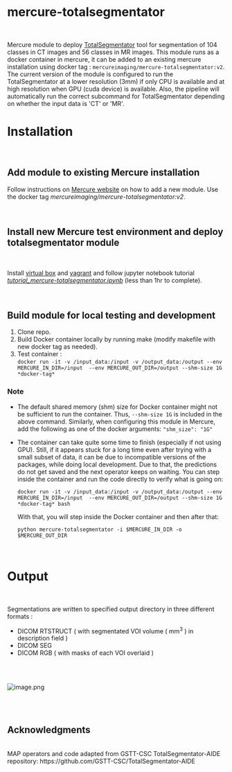 # **mercure-totalsegmentator**
<br>

Mercure module to deploy [TotalSegmentator](https://github.com/wasserth/TotalSegmentator) tool for segmentation of 104 classes in CT images and 56 classes in MR images. This module runs as a docker container in mercure, it can be added to an existing mercure installation using docker tag : 
`mercureimaging/mercure-totalsegmentator:v2`.
<br>
The current version of the module is configured to run the TotalSegmentator at a lower resolution (3mm) if only CPU is available and at high resolution when GPU (cuda device) is available.
Also, the pipeline will automatically run the correct subcommand for TotalSegmentator depending on whether the input data is 'CT' or 'MR'.
<br>

# Installation
<br>


## Add module to existing Mercure installation
Follow instructions on [Mercure website](https://mercure-imaging.org) on how to add a new module. Use the docker tag *mercureimaging/mercure-totalsegmentator:v2*.

<br>


## Install new Mercure test environment and deploy totalsegmentator module

<br>

Install [virtual box](https://www.virtualbox.org/) and [vagrant](https://www.vagrantup.com/) and follow jupyter notebook tutorial [*tutorial_mercure-totalsegmentator.ipynb*](./tutorial_mercure-totalsegmentator.ipynb) (less than 1hr to complete).

<br>

## Build module for local testing and development
1. Clone repo.
2. Build Docker container locally by running make (modify makefile with new docker tag as needed).
3. Test container :\
`docker run -it -v /input_data:/input -v /output_data:/output --env MERCURE_IN_DIR=/input  --env MERCURE_OUT_DIR=/output --shm-size 1G *docker-tag*`

### Note
* The default shared memory (shm) size for Docker container might not be sufficient to run the container. Thus, `--shm-size 1G` is included in the above command. Similarly, when configuring this module in Mercure, add the following as one of the docker arguments:
`"shm_size": "1G"`

* The container can take quite some time to finish (especially if not using GPU). Still, if it appears stuck for a long time even after trying with a small subset of data, it can be due to incompatible versions of the packages, while doing local development. 
Due to that, the predictions do not get saved and the next operator keeps on waiting. You can step inside the container and run the code directly to verify what is going on:


  `docker run -it -v /input_data:/input -v /output_data:/output --env MERCURE_IN_DIR=/input  --env MERCURE_OUT_DIR=/output --shm-size 1G *docker-tag* bash`


  With that, you will step inside the Docker container and then after that:


  `python mercure-totalsegmentator -i $MERCURE_IN_DIR -o $MERCURE_OUT_DIR`

<br>

# Output
<br>

Segmentations are written to specified output directory in three different formats :
- DICOM RTSTRUCT ( with segmentated VOI volume ( mm<sup>3</sup> ) in description field )
- DICOM SEG
- DICOM RGB ( with masks of each VOI overlaid )

<br>
<br>


![image.png](seg_image.png)

<br>
<br>

## Acknowledgments

<br>
MAP operators and code adapted from GSTT-CSC TotalSegmentator-AIDE repository: https://github.com/GSTT-CSC/TotalSegmentator-AIDE
<br>



